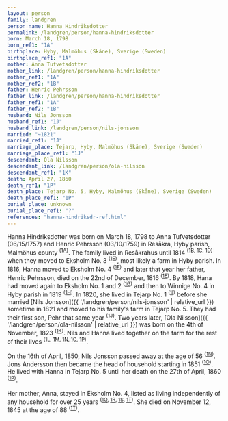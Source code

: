 ```yaml
---
layout: person
family: landgren
person_name: Hanna Hindriksdotter
permalink: /landgren/person/hanna-hindriksdotter
born: March 18, 1798
born_ref1: "1A"
birthplace: Hyby, Malmöhus (Skåne), Sverige (Sweden)
birthplace_ref1: "1A"
mother: Anna Tufvetsdotter
mother_link: /landgren/person/hanna-hindriksdotter
mother_ref1: "1A"
mother_ref2: "1B"
father: Henric Pehrsson
father_link: /landgren/person/hanna-hindriksdotter
father_ref1: "1A"
father_ref2: "1B"
husband: Nils Jonsson
husband_ref1: "1J"
husband_link: /landgren/person/nils-jonsson
married: "~1821"
married_ref1: "1J"
marriage_place: Tejarp, Hyby, Malmöhus (Skåne), Sverige (Sweden)
marriage_place_ref1: "1J"
descendant: Ola Nilsson
descendant_link: /landgren/person/ola-nilsson
descendant_ref1: "1K"
death: April 27, 1860
death_ref1: "1P"
death_place: Tejarp No. 5, Hyby, Malmöhus (Skåne), Sverige (Sweden)
death_place_ref1: "1P"
burial_place: unknown
burial_place_ref1: "?"
references: "hanna-hindriksdr-ref.html"
---
```


Hanna Hindriksdotter was born on March 18, 1798 to Anna Tufvetsdotter (06/15/1757) and Henric Pehrsson (03/10/1759) in Resåkra, Hyby parish, Malmöhus county <sup>([1A](#1A))</sup>. The family lived in Resåkrahus until 1814 <sup>([1B](#1B), [1C](#1C), [1D](#1D))</sup> when they moved to Eksholm No. 3 <sup>([1E](#1E))</sup>, most likely a farm in Hyby parish. In 1816, Hanna moved to Eksholm No. 4 <sup>([1F](#1F))</sup> and later that year her father, Henric Pehrsson, died on the 22nd of December, 1816 <sup>([1E](#1E))</sup>. By 1818, Hana had moved again to Eksholm No. 1 and 2 <sup>([1G](#1G))</sup> and then to Winnige No. 4 in Hyby parish in 1819 <sup>([1H](#1H))</sup>. In 1820, she lived in Tejarp No. 1 <sup>([1I](#1I))</sup> before she married [Nils Jonsson]({{ '/landgren/person/nils-jonsson' | relative_url }}) sometime in 1821 and moved to his family's farm in Tejarp No. 5. They had their first son, Pehr that same year <sup>([1J](#1J))</sup>. Two years later, [Ola Nilsson]({{ '/landgren/person/ola-nilsson' | relative_url }}) was born on the 4th of November, 1823 <sup>([1K](#1K))</sup>. Nils and Hanna lived together on the farm for the rest of their lives <sup>([1L](#1L), [1M](#1M), [1N](#1N), [1O](#1O), [1P](#1P))</sup>.

On the 16th of April, 1850, Nils Jonsson passed away at the age of 56 <sup>([1N](#1N))</sup>. Jons Andersson then became the head of household starting in 1851 <sup>([1O](#1O))</sup>. He lived with Hanna in Tejarp No. 5 until her death on the 27th of April, 1860 <sup>([1P](#1P))</sup>.

Her mother, Anna, stayed in Eksholm No. 4, listed as living independently of any household for over 25 years <sup>([1Q](#1Q), [1R](#1R), [1S](#1S), [1T](#1T))</sup>. She died on November 12, 1845 at the age of 88 <sup>([1T](#1T))</sup>.
